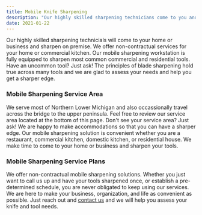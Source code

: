 ```yaml
---
title: Mobile Knife Sharpening
description: "Our highly skilled sharpening technicians come to you and sharpen on premise.  No need to packaged your knives or tools. We handle your equipment for you."
date: 2021-01-22
---
```


Our highly skilled sharpening technicials will come to your home or business and sharpen on premise.  We offer non-contractual services for your home or commercial kitchen.  Our mobile sharpening workstation is fully equipped to sharpen most common commercial and residential tools.  Have an uncommon tool? Just ask! The principles of blade sharpening hold true across many tools and we are glad to assess your needs and help you get a sharper edge.  


### Mobile Sharpening Service Area

We serve most of Northern Lower Michigan and also occassionally travel across the bridge to the upper peninsula. Feel free to review our service area located at the bottom of this page.  Don't see your service area?  Just ask!  We are happy to make accommodations so that you can have a sharper edge.  Our mobile sharpening solution is convenient whether you are a restaurant, commercial kitchen, domestic kitchen, or residential house.  We make time to come to your home or business and sharpen your tools.

### Mobile Sharpening Service Plans

We offer non-contractual mobile sharpening solutions.  Whether you just want to call us up and have your tools sharpened once, or establish a pre-determined schedule, you are never obligated to keep using our services.  We are here to make your business, organization, and life as convenient as possible.  Just reach out and [contact us](/contact-us) and we will help you assess your knife and tool needs.